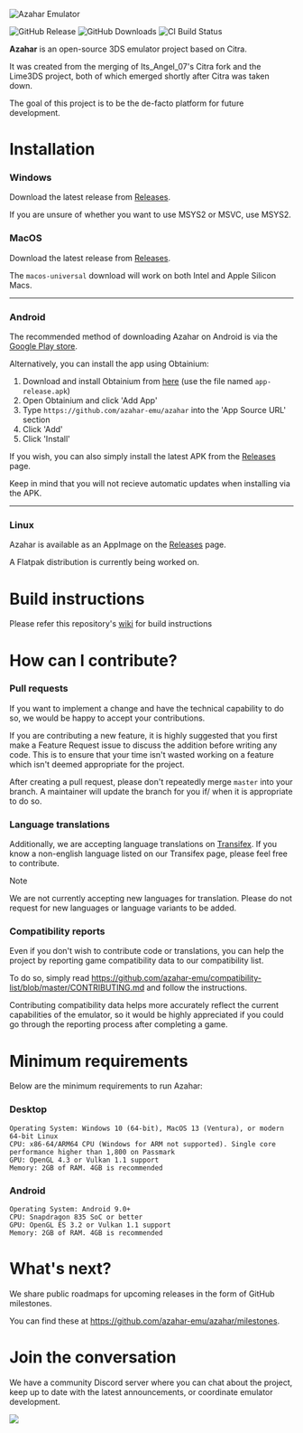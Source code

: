 ![Azahar Emulator](https://azahar-emu.org/resources/images/logo/azahar-name-and-logo.svg)

![GitHub Release](https://img.shields.io/github/v/release/azahar-emu/azahar?label=Current%20Release)
![GitHub Downloads](https://img.shields.io/github/downloads/azahar-emu/azahar/total?logo=github&label=GitHub%20Downloads) <!-- ![Flathub Downloads](https://img.shields.io/flathub/downloads/org.azahar-emu.azahar?logo=Flathub&label=Flathub%20Downloads) -->
![CI Build Status](https://github.com/azahar-emu/azahar/actions/workflows/build.yml/badge.svg)

<b>Azahar</b> is an open-source 3DS emulator project based on Citra.

It was created from the merging of Its_Angel_07's Citra fork and the Lime3DS project, both of which emerged shortly after Citra was taken down.

The goal of this project is to be the de-facto platform for future development.

# Installation

### Windows

Download the latest release from [Releases](https://github.com/azahar-emu/azahar/releases).

If you are unsure of whether you want to use MSYS2 or MSVC, use MSYS2.

### MacOS

Download the latest release from [Releases](https://github.com/azahar-emu/azahar/releases).

The `macos-universal` download will work on both Intel and Apple Silicon Macs.

---
### Android
The recommended method of downloading Azahar on Android is via the [Google Play store](https://play.google.com/store/apps/details?id=io.github.lime3ds.android).

Alternatively, you can install the app using Obtainium:
1. Download and install Obtainium from [here](https://github.com/ImranR98/Obtainium/releases) (use the file named `app-release.apk`)
2. Open Obtainium and click 'Add App'
3. Type `https://github.com/azahar-emu/azahar` into the 'App Source URL' section
4. Click 'Add'
5. Click 'Install'

If you wish, you can also simply install the latest APK from the [Releases](https://github.com/azahar-emu/azahar/releases) page.

Keep in mind that you will not recieve automatic updates when installing via the APK.

---
### Linux

Azahar is available as an AppImage on the [Releases](https://github.com/azahar-emu/azahar/releases) page.

A Flatpak distribution is currently being worked on.
<!--
We are also on Flathub:

<a href=https://flathub.org/apps/org.azahar-emu.azahar><img width='180' alt='Download on Flathub' src='https://dl.flathub.org/assets/badges/flathub-badge-en.png'/></a>
-->

# Build instructions

Please refer this repository's [wiki](https://github.com/azahar-emu/azahar/wiki/Building-From-Source) for build instructions

# How can I contribute?

### Pull requests

If you want to implement a change and have the technical capability to do so, we would be happy to accept your contributions.

If you are contributing a new feature, it is highly suggested that you first make a Feature Request issue to discuss the addition before writing any code. This is to ensure that your time isn't wasted working on a feature which isn't deemed appropriate for the project.

After creating a pull request, please don't repeatedly merge `master` into your branch. A maintainer will update the branch for you if/ when it is appropriate to do so.

### Language translations

Additionally, we are accepting language translations on [Transifex](https://app.transifex.com/azahar/azahar). If you know a non-english language listed on our Transifex page, please feel free to contribute.

> [!NOTE]
> We are not currently accepting new languages for translation. Please do not request for new languages or language variants to be added.

### Compatibility reports

Even if you don't wish to contribute code or translations, you can help the project by reporting game compatibility data to our compatibility list.

To do so, simply read https://github.com/azahar-emu/compatibility-list/blob/master/CONTRIBUTING.md and follow the instructions.

Contributing compatibility data helps more accurately reflect the current capabilities of the emulator, so it would be highly appreciated if you could go through the reporting process after completing a game.

# Minimum requirements
Below are the minimum requirements to run Azahar:

### Desktop
```
Operating System: Windows 10 (64-bit), MacOS 13 (Ventura), or modern 64-bit Linux
CPU: x86-64/ARM64 CPU (Windows for ARM not supported). Single core performance higher than 1,800 on Passmark
GPU: OpenGL 4.3 or Vulkan 1.1 support
Memory: 2GB of RAM. 4GB is recommended
```
### Android
```
Operating System: Android 9.0+
CPU: Snapdragon 835 SoC or better
GPU: OpenGL ES 3.2 or Vulkan 1.1 support
Memory: 2GB of RAM. 4GB is recommended
```

# What's next?

We share public roadmaps for upcoming releases in the form of GitHub milestones.

You can find these at https://github.com/azahar-emu/azahar/milestones.

# Join the conversation
We have a community Discord server where you can chat about the project, keep up to date with the latest announcements, or coordinate emulator development.

[![](https://dcbadge.vercel.app/api/server/4ZjMpAp3M6)](https://discord.gg/4ZjMpAp3M6)

